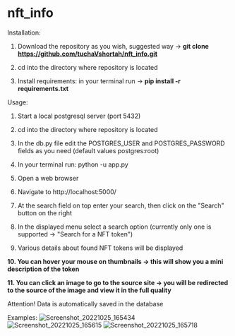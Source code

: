 # nft_info

Installation:
  1. Download the repository as you wish, suggested way -> **git clone https://github.com/tuchaVshortah/nft_info.git**
  
  2. cd into the directory where repository is located
  
  3. Install requirements: in your terminal run -> **pip install -r requirements.txt**

Usage:
  1. Start a local postgresql server (port 5432)
  
  2. cd into the directory where repository is located
 
  3. In the db.py file edit the POSTGRES_USER and POSTGRES_PASSWORD fields as you need (default values postgres:root)
  
  4. In your terminal run: python -u app.py
  
  5. Open a web browser
  
  6. Navigate to http://localhost:5000/
  
  7. At the search field on top enter your search, then click on the "Search" button on the right
  
  8. In the displayed menu select a search option (currently only one is supported -> "Search for a NFT token")
  
  9. Various details about found NFT tokens will be displayed
  
  **10. You can hover your mouse on thumbnails -> this will show you a mini description of the token**
  
  **11. You can click an image to go to the source site -> you will be redirected to the source of the image and view it in the full quality**

Attention! Data is automatically saved in the database

Examples:
![Screenshot_20221025_165434](https://user-images.githubusercontent.com/71591558/197755310-1720ce80-509a-43b1-b5c5-9704597ba977.png)
![Screenshot_20221025_165615](https://user-images.githubusercontent.com/71591558/197755539-209eebfb-6c8d-42de-b606-7d5b70c39ad2.png)
![Screenshot_20221025_165718](https://user-images.githubusercontent.com/71591558/197755723-97bbb402-467c-476b-a396-050fae150166.png)

